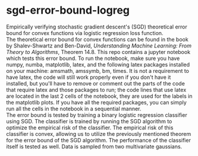 # sgd-error-bound-logreg
Empirically verifying stochastic gradient descent's (SGD) theoretical error bound for convex functions via logistic regression loss function.  
The theoretical error bound for convex functions can be found in the book by Shalev-Shwartz and Ben-David, *Understanding Machine Learning: From Theory to Algorithms*, Theorem 14.8. This repo contains a jupyter notebook which tests this error bound. To run the notebook, make sure you have numpy, numba, matplotlib, latex, and the following latex packages installed on your machine: amsmath, amssymb, bm, times. It is not a requirement to have latex, the code will still work properly even if you don't have it installed, but you'll have to remove or comment out the parts of the code that require latex and those packages to run; the code lines that use latex are located in the last 2 cells of the notebook, they are used for the labels in the matplotlib plots.
If you have all the required packages, you can simply run all the cells in the notebook in a sequential manner.  
The error bound is tested by training a binary logistic regression classifier using SGD. The classifier is trained by running the SGD algorithm to optimize the empirical risk of the classifier. The empirical risk of this classifier is convex, allowing us to utilize the previously mentioned theorem for the error bound of the SGD algorithm. The performance of the classifier itself is tested as well. Data is sampled from two multivariate gaussians. 
